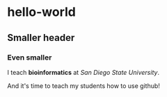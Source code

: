 # hello-world
## Smaller header
### Even smaller
I teach **bioinformatics** at *San Diego State University*.

And it's time to teach my students how to use github!
